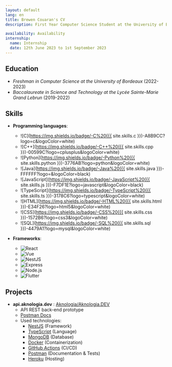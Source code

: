 ```yaml
---
layout: default
lang: en
title: Brewen Couaran's CV
description: First Year Computer Science Student at the University of Bordeaux

availability: Availability
internship:
  name: Internship
  date: 12th June 2023 to 1st September 2023
---
```

## Education
* _Freshman in Computer Science at the University of Bordeaux_ (2022-2023)
* _Baccalaureate in Science and Technology at the Lycée Sainte-Marie Grand Lebrun_ (2019-2022)

## Skills
* **Programming languages**:
  * ![C](https://img.shields.io/badge/-C%20({{ site.skills.c }})-A8B9CC?logo=c&logoColor=white)
  * ![C++](https://img.shields.io/badge/-C++%20({{ site.skills.cpp }})-00599C?logo=cplusplus&logoColor=white)
  * ![Python](https://img.shields.io/badge/-Python%20({{ site.skills.python }})-3776AB?logo=python&logoColor=white)
  * ![Java](https://img.shields.io/badge/-Java%20({{ site.skills.java }})-FFFFFF?logo=&logoColor=black)
  * ![JavaScript](https://img.shields.io/badge/-JavaScript%20({{ site.skills.js }})-F7DF1E?logo=javascript&logoColor=black)
  * ![TypeScript](https://img.shields.io/badge/-TypeScript%20({{ site.skills.ts }})-3178C6?logo=typescript&logoColor=white)
  * ![HTML](https://img.shields.io/badge/-HTML%20({{ site.skills.html }})-E34F26?logo=html5&logoColor=white)
  * ![CSS](https://img.shields.io/badge/-CSS%20({{ site.skills.css }})-1572B6?logo=css3&logoColor=white)
  * ![SQL](https://img.shields.io/badge/-SQL%20({{ site.skills.sql }})-4479A1?logo=mysql&logoColor=white)

* **Frameworks**:
  * ![React](https://img.shields.io/badge/-React%20(6/10)-61DAFB?logo=react&logoColor=black)
  * ![Vue](https://img.shields.io/badge/-Vue%20(7/10)-4FC08D?logo=vue.js&logoColor=white)
  * ![NestJS](https://img.shields.io/badge/-NestJS%20(8/10)-E0234E?logo=nestjs&logoColor=white)
  * ![Express](https://img.shields.io/badge/-Express%20(9/10)-000000?logo=express&logoColor=white)
  * ![Node.js](https://img.shields.io/badge/-Node.js%20(9/10)-339933?logo=node.js&logoColor=white)
  * ![Flutter](https://img.shields.io/badge/-Flutter%20(7/10)-02569B?logo=flutter&logoColor=white)

## Projects
  * **api.aknologia.dev** : [Aknologia/Aknologia.DEV](https://github.com/Aknologia/Aknologia.DEV)
    * API REST back-end prototype
    * [Postman Docs](https://documenter.getpostman.com/view/19755036/UVkvKYV5)
    * Used technologies:
      * [NestJS](https://nestjs.com/) (Framework)
      * [TypeScript](https://www.typescriptlang.org/) (Language)
      * [MongoDB](https://www.mongodb.com/) (Database)
      * [Docker](https://www.docker.com/) (Containerization)
      * [GitHub Actions](https://github.com/features/actions) (CI/CD)
      * [Postman](https://www.postman.com/) (Documentation & Tests)
      * [Heroku](https://www.heroku.com/) (Hosting)